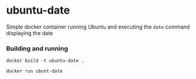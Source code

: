 # ubuntu-date

Simple docker container running Ubuntu and executing the `date` command displaying the date


### Building and running

```
docker build -t ubuntu-date .
```

```
docker run ubunt-date
````
